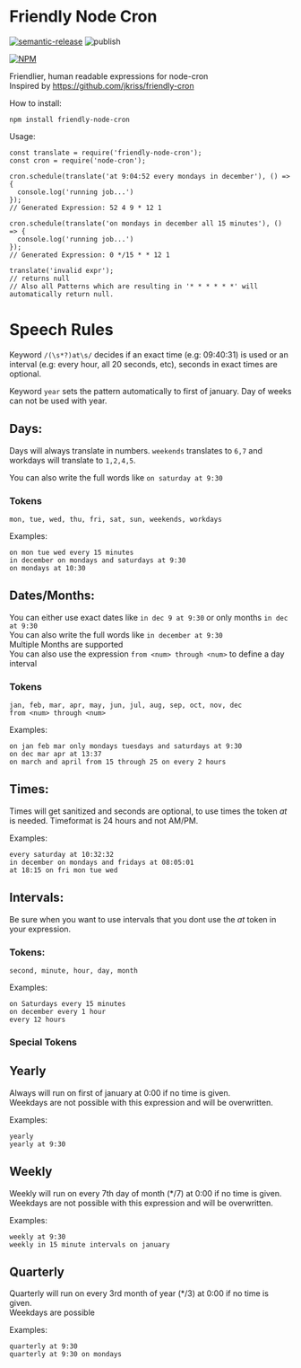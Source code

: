 # Friendly Node Cron

[![semantic-release](https://img.shields.io/badge/%20%20%F0%9F%93%A6%F0%9F%9A%80-semantic--release-e10079.svg)](https://github.com/semantic-release/semantic-release) ![publish](https://github.com/FreaKzero/friendly-node-cron/actions/workflows/publish.yml/badge.svg)

[![NPM](https://nodei.co/npm/friendly-node-cron.png)](https://nodei.co/npm/friendly-node-cron/)

Friendlier, human readable expressions for node-cron  
Inspired by https://github.com/jkriss/friendly-cron

How to install:

```
npm install friendly-node-cron
```

Usage:

```
const translate = require('friendly-node-cron');
const cron = require('node-cron');

cron.schedule(translate('at 9:04:52 every mondays in december'), () => {
  console.log('running job...')
});
// Generated Expression: 52 4 9 * 12 1

cron.schedule(translate('on mondays in december all 15 minutes'), () => {
  console.log('running job...')
});
// Generated Expression: 0 */15 * * 12 1

translate('invalid expr');
// returns null
// Also all Patterns which are resulting in '* * * * * *' will automatically return null.
```

# Speech Rules

Keyword `/(\s*?)at\s/` decides if an exact time (e.g: 09:40:31) is used or an interval (e.g: every hour, all 20 seconds, etc), seconds in exact times are optional.

Keyword `year` sets the pattern automatically to first of january. Day of weeks can not be used with year.

## Days:

Days will always translate in numbers. `weekends` translates to `6,7` and workdays will translate to `1,2,4,5`.

You can also write the full words like `on saturday at 9:30`

### Tokens

`mon, tue, wed, thu, fri, sat, sun, weekends, workdays`

Examples:

```
on mon tue wed every 15 minutes
in december on mondays and saturdays at 9:30
on mondays at 10:30
```

## Dates/Months:

You can either use exact dates like `in dec 9 at 9:30` or only months `in dec at 9:30`  
You can also write the full words like `in december at 9:30`  
Multiple Months are supported  
You can also use the expression `from <num> through <num>` to define a day interval

### Tokens

`jan, feb, mar, apr, may, jun, jul, aug, sep, oct, nov, dec`  
`from <num> through <num>`

Examples:

```
on jan feb mar only mondays tuesdays and saturdays at 9:30
on dec mar apr at 13:37
on march and april from 15 through 25 on every 2 hours
```

## Times:

Times will get sanitized and seconds are optional, to use times the token _at_ is needed. Timeformat is 24 hours and not AM/PM.

Examples:

```
every saturday at 10:32:32
in december on mondays and fridays at 08:05:01
at 18:15 on fri mon tue wed
```

## Intervals:

Be sure when you want to use intervals that you dont use the _at_ token in your expression.

### Tokens:

`second, minute, hour, day, month`

Examples:

```
on Saturdays every 15 minutes
on december every 1 hour
every 12 hours
```

### Special Tokens

## Yearly

Always will run on first of january at 0:00 if no time is given.  
Weekdays are not possible with this expression and will be overwritten.

Examples:

```
yearly
yearly at 9:30
```

## Weekly

Weekly will run on every 7th day of month (\*/7) at 0:00 if no time is given.  
Weekdays are not possible with this expression and will be overwritten.

Examples:

```
weekly at 9:30
weekly in 15 minute intervals on january
```

## Quarterly

Quarterly will run on every 3rd month of year (\*/3) at 0:00 if no time is given.  
Weekdays are possible

Examples:

```
quarterly at 9:30
quarterly at 9:30 on mondays
```
